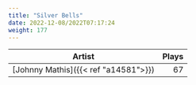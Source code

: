 ```yaml
---
title: "Silver Bells"
date: 2022-12-08/2022T07:17:24
weight: 177
---
```




 Artist | Plays 
----- | -----:
[Johnny Mathis]({{< ref "a14581">}}) | 67
